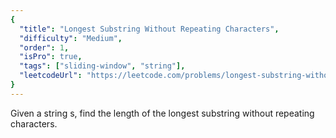 ```yaml
---
{
  "title": "Longest Substring Without Repeating Characters",
  "difficulty": "Medium",
  "order": 1,
  "isPro": true,
  "tags": ["sliding-window", "string"],
  "leetcodeUrl": "https://leetcode.com/problems/longest-substring-without-repeating-characters/"
}
---
```

Given a string s, find the length of the longest substring without repeating characters.
